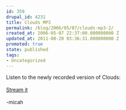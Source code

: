```yaml
---
id: 359
drupal_id: 4231
title: Clouds MP3
permalink: /blog/2006/05/07/clouds-mp3-2/
created_at: 2006-05-07 22:37:00.000000000 Z
updated_at: 2011-08-20 03:36:31.000000000 Z
promoted: true
state: published
tags:
- Uncategorized
---
```

Listen to the newly recorded version of Clouds:<br /><br /><a href="http://www.reddingbrothers.com/sound/full/clouds.mp3"></a><a href="http://www.reddingbrothers.com/sound/stream/clouds.m3u">Stream it</a><br /><br />-micah
